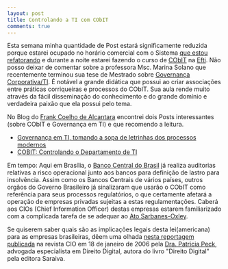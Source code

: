 ```yaml
---
layout: post
title: Controlando a TI com CObIT
comments: true
---
```


Esta semana minha quantidade de Post estará significamente reduzida porque estarei ocupado no horário comercial com o Sistema [que estou refatorando](/2007/03/20/dicas-para-iniciantes-java/) e durante a noite estarei fazendo o curso de [CObIT](https://pt.wikipedia.org/wiki/COBIT) na [Efti](http://www.efti.com.br/). 
Não posso deixar de comentar sobre a professora Msc. Marina Solano que recentemente terminou sua tese de Mestrado sobre [Governança Corporativa/TI](https://pt.wikipedia.org/wiki/Governan%C3%A7a_corporativa). É notável a grande didática que possui ao criar associações entre práticas corriqueiras e processos do CObIT. Sua aula rende muito através da fácil disseminação do conhecimento e do grande domínio e verdadeira paixão que ela possui pelo tema.

No Blog do [Frank Coelho de Alcantara](https://www.linkedin.com/in/frankalcantara) encontrei dois Posts interessantes (sobre CObIT e Governança em TI) e que recomendo a leitura.

- [Governança em TI, tomando a sopa de letrinhas dos processos modernos](http://thyamad.com/tecnologia/?p=6)
- [COBIT: Controlando o Departamento de TI](http://thyamad.com/tecnologia/?p=10)

Em tempo: Aqui em Brasília, o [Banco Central do Brasil](http://www.bcb.gov.br/pt-br/paginas/default.aspx) já realiza auditorias relativas a risco operacional junto aos bancos para definição de lastro para insolvência. Assim como os Bancos Centrais de vários países, outros orgãos do Governo Brasileiro já sinalizaram que usarão o CObIT como referência para seus processos regulatórios, o que certamente afetará a operação de empresas privadas sujeitas a estas regulamentações. Caberá aos CIOs (Chief Information Officer) destas empresas estarem familiarizado com a complicada tarefa de se adequar ao [Ato Sarbanes-Oxley](https://pt.wikipedia.org/wiki/Lei_Sarbanes-Oxley).

Se quiserem saber quais são as implicações legais desta lei(americana) para as empresas brasileiras, dêem uma olhada [nesta reportagem publicada](http://institutodoll.com.br/gti/03governancati/Aula1/artigo-SOX.pdf) na revista CIO em 18 de janeiro de 2006 pela [Dra. Patricia Peck](http://pppadvogados.com.br/), advogada especialista em Direito Digital, autora do livro "Direito Digital" pela editora Saraiva. 